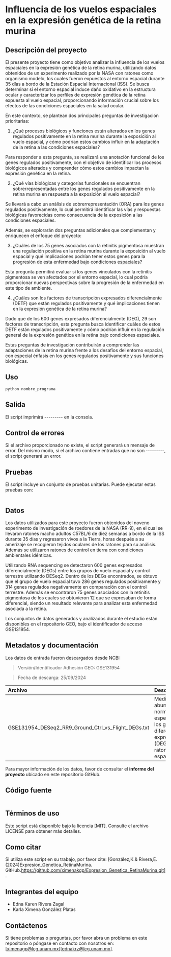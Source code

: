 # Influencia de los vuelos espaciales en la expresión genética de la retina murina 

## Descripción del proyecto

El presente proyecto tiene como objetivo analizar la influencia de los vuelos espaciales en la expresión genética de la retina murina, utilizando datos obtenidos de un experimento realizado por la NASA con ratones como organismo modelo, los cuales fueron expuestos al entorno espacial durante 35 días a bordo de la Estación Espacial Internacional (ISS). Se busca determinar si el entorno espacial induce daño oxidativo en la estructura ocular y caracterizar los perfiles de expresión genética de la retina expuesta al vuelo espacial, proporcionando información crucial sobre los efectos de las condiciones espaciales en la salud ocular.

En este contexto, se plantean dos principales preguntas de investigación prioritarias:

1. ¿Qué procesos biológicos y funciones están alterados en los genes regulados positivamente en la retina murina durante la exposición al vuelo espacial, y cómo podrían estos cambios influir en la adaptación de la retina a las condiciones espaciales?

Para responder a esta pregunta, se realizará una anotación funcional de los genes regulados positivamente, con el objetivo de identificar los procesos biológicos alterados y comprender cómo estos cambios impactan la expresión genética en la retina.
 
2. ¿Qué vías biológicas y categorías funcionales se encuentran sobrerrepresentadas entre los genes regulados positivamente en la retina murina en respuesta a la exposición al vuelo espacial?  

Se llevará a cabo un análisis de sobrerrepresentación (ORA) para los genes regulados positivamente, lo cual permitirá identificar las vías y respuestas biológicas favorecidas como consecuencia de la exposición a las condiciones espaciales.
    
Además, se explorarán dos preguntas adicionales que complementan y enriquecen el enfoque del proyecto:

3. ¿Cuáles de los 75 genes asociados con la retinitis pigmentosa muestran una regulación positiva en la retina murina durante la exposición al vuelo espacial y qué implicaciones podrían tener estos genes para la progresión de esta enfermedad bajo condiciones espaciales?  

Esta pregunta permitirá evaluar si los genes vinculados con la retinitis pigmentosa se ven afectados por el entorno espacial, lo cual podría proporcionar nuevas perspectivas sobre la progresión de la enfermedad en este tipo de ambiente.
    
4. ¿Cuáles son los factores de transcripción expresados diferencialmente (DETF) que están regulados positivamente y qué implicaciones tienen en la expresión genética de la retina murina?  

Dado que de los 600 genes expresados diferencialmente (DEG), 29 son factores de transcripción, esta pregunta busca identificar cuáles de estos DETF están regulados positivamente y cómo podrían influir en la regulación general de la expresión genética en la retina bajo condiciones espaciales.
 
Estas preguntas de investigación contribuirán a comprender las adaptaciones de la retina murina frente a los desafíos del entorno espacial, con especial énfasis en los genes regulados positivamente y sus funciones biológicas.


## Uso

```
python nombre_programa
```

## Salida

El script imprimirá --------- en la consola. 

## Control de errores

Si el archivo proporcionado no existe, el script generará un mensaje de error. Del mismo modo, si el archivo contiene entradas que no son ---------, el script generará un error.

## Pruebas

El script incluye un conjunto de pruebas unitarias. Puede ejecutar estas pruebas con:

```
```

## Datos

Los datos utilizados para este proyecto fueron obtenidos del noveno experimento de investigación de roedores de la NASA (RR-9), en el cual se llevaron ratones macho adultos C57BL/6 de diez semanas a bordo de la ISS durante 35 días y regresaron vivos a la Tierra, horas después a su amerizaje se recogieron tejidos oculares de los ratones para su análisis. Además se utilizaron ratones de control en tierra con condiciones ambientales idénticas. 

Utilizando RNA sequencing se detectaron 600 genes expresados diferencialmente (DEGs)  entre los grupos de vuelo espacial y control terrestre utilizando DESeq2. Dentro de los DEGs encontrados, se obtuvo que el grupo de vuelo espacial tuvo 286 genes regulados positivamente y 314 genes regulados negativamente en comparación con el control terrestre. Además se encontraron 75 genes asociados con la retinitis pigmentosa de los cuales se obtuvieron 12 que se expresaban de forma diferencial, siendo un resultado relevante para analizar esta enfermedad asociada a la retina.

Los conjuntos de datos generados y analizados durante el estudio están disponibles en el repositorio GEO, bajo el identificador de acceso GSE131954.

## Metadatos y documentación

Los datos de entrada fueron descargados desde NCBI

> Versión/Identificador Adhesión GEO: GSE131954

> Fecha de descarga: 25/09/2024

| Archivo | Descripción  | Tipo |
|:--      |:--           |:--  |
| GSE131954_DESeq2_RR9_Ground_Ctrl_vs_Flight_DEGs.txt  | Medidas de abundancia normalizada específicas para los genes diferencialmente expresados (DEGs) de los ratones espaciales | Formato tsv |

Para mayor información de los datos, favor de consultar el **informe del proyecto** ubicado en este repositorio GitHub. 

## Código fuente

```
```

## Términos de uso

Este script está disponible bajo la licencia [MIT]. Consulte el archivo LICENSE para obtener más detalles.

## Como citar

Si utiliza este script en su trabajo, por favor cite: [González,K.& Rivera,E.(2024)Expresion_Genetica_RetinaMurina. GitHub.https://github.com/ximenakgp/Expresion_Genetica_RetinaMurina.git].

## Integrantes del equipo
- Edna Karen Rivera Zagal
- Karla Ximena González Platas

## Contáctenos

Si tiene problemas o preguntas, por favor abra un problema en este repositorio o póngase en contacto con nosotros en: [ximenagp@lcg.unam.mx][ednakrz@lcg.unam.mx].
